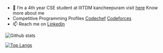  
 - 🌱 I’m a  4th year CSE student at IIITDM kancheepuram visit [here](https://haldhardwivedi.github.io/) Know more about me </br>
 -  Competitive Programming Profiles   [Codechef](https://www.codechef.com/users/haldhardwivedi) [Codeforces](https://codeforces.com/profile/haldhardwivedi)</br>
 -  📫 Reach me on [Linkedin](https://www.linkedin.com/in/haldhardwivedi)</br>

 ![Github stats](https://github-readme-stats.vercel.app/api?username=Haldhardwivedi)</br>
 
 [![Top Langs](https://github-readme-stats.vercel.app/api/top-langs/?username=haldhardwivedi&layout=compact)](https://github.com/haldhardwivedi/github-readme-stats)




